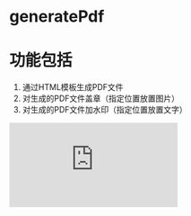 # generatePdf

# 功能包括
1. 通过HTML模板生成PDF文件
2. 对生成的PDF文件盖章（指定位置放置图片）
3. 对生成的PDF文件加水印（指定位置放置文字）

![contents](https://github.com/RGNil/2020MCM_paper/raw/master/contents.pdf)
